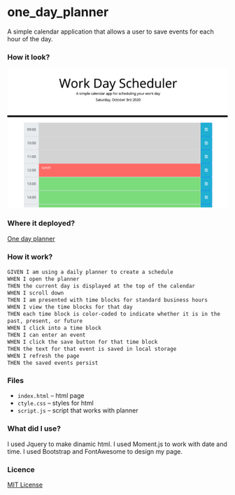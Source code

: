 # one_day_planner

A simple calendar application that allows a user to save events for each hour of the day. 

### How  it look?

![One day planner screenshot](./schedule.png)

### Where it deployed?

[One day planner](https://myau5x.github.io/one_day_planner/)


### How it work?

```
GIVEN I am using a daily planner to create a schedule
WHEN I open the planner
THEN the current day is displayed at the top of the calendar
WHEN I scroll down
THEN I am presented with time blocks for standard business hours
WHEN I view the time blocks for that day
THEN each time block is color-coded to indicate whether it is in the past, present, or future
WHEN I click into a time block
THEN I can enter an event
WHEN I click the save button for that time block
THEN the text for that event is saved in local storage
WHEN I refresh the page
THEN the saved events persist
```

### Files
- `index.html` &ndash; html page
- `ctyle.css` &ndash; styles for html
- `script.js` &ndash; script that works with planner

### What did I use?

I used Jquery to make dinamic html.
I used Moment.js to work with date and time.
I used Bootstrap and FontAwesome to design my page.

### Licence
[MIT License](https://github.com/Myau5x/one_day_planner/blob/master/LICENSE)